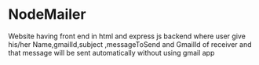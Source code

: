 # NodeMailer
Website having front end in html and express js backend where user give his/her Name,gmailId,subject ,messageToSend and GmailId of receiver and that message will be sent automatically without using gmail app
